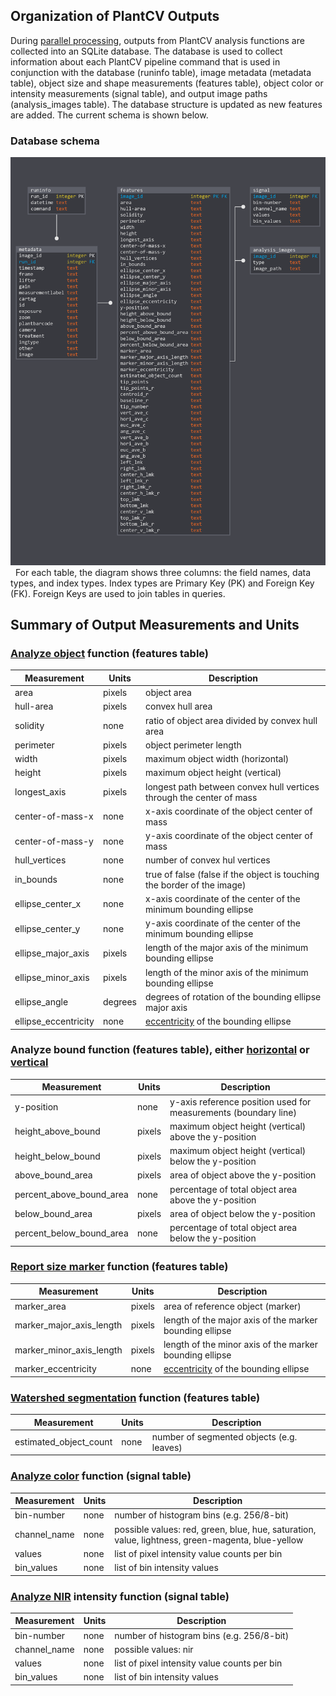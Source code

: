 ## Organization of PlantCV Outputs

During [parallel processing](pipeline_parallel.md), outputs from PlantCV analysis functions are collected into an 
SQLite database. The database is used to collect information about each PlantCV pipeline command that is used in
conjunction with the database (runinfo table), image metadata (metadata table), object size and shape measurements 
(features table), object color or intensity measurements (signal table), and output image paths (analysis_images table).
The database structure is updated as new features are added. The current schema is shown below.

### Database schema
![Screenshot](img/documentation_images/database/sql_schema.png) 
For each table, the diagram shows three columns: the field names, data types, and index types. Index types are
Primary Key (PK) and Foreign Key (FK). Foreign Keys are used to join tables in queries.

## Summary of Output Measurements and Units

### [Analyze object](analyze_shape.md) function (features table)

| Measurement          | Units   | Description                                                                                               | 
| -------------------- | ------- |---------------------------------------------------------------------------------------------------------- | 
| area                 | pixels  | object area                                                                                               | 
| hull-area            | pixels  | convex hull area                                                                                          | 
| solidity             | none    | ratio of object area divided by convex hull area                                                          |
| perimeter            | pixels  | object perimeter length                                                                                   |
| width                | pixels  | maximum object width (horizontal)                                                                         |
| height               | pixels  | maximum object height (vertical)                                                                          |
| longest_axis         | pixels  | longest path between convex hull vertices through the center of mass                                      |
| center-of-mass-x     | none    | x-axis coordinate of the object center of mass                                                            |
| center-of-mass-y     | none    | y-axis coordinate of the object center of mass                                                            |
| hull_vertices        | none    | number of convex hul vertices                                                                             |
| in_bounds            | none    | true of false (false if the object is touching the border of the image)                                   |
| ellipse_center_x     | none    | x-axis coordinate of the center of the minimum bounding ellipse                                           |
| ellipse_center_y     | none    | y-axis coordinate of the center of the minimum bounding ellipse                                           |
| ellipse_major_axis   | pixels  | length of the major axis of the minimum bounding ellipse                                                  |
| ellipse_minor_axis   | pixels  | length of the minor axis of the minimum bounding ellipse                                                  | 
| ellipse_angle        | degrees | degrees of rotation of the bounding ellipse major axis                                                    |
| ellipse_eccentricity | none    | [eccentricity](https://en.wikipedia.org/wiki/Eccentricity_(mathematics)#Ellipses) of the bounding ellipse |

### Analyze bound function (features table), either [horizontal](analyze_bound_horizontal.md) or [vertical](analyze_bound_vertical.md)

| Measurement              | Units   | Description                                                          | 
| ------------------------ | ------- |--------------------------------------------------------------------- | 
| y-position               | none    | y-axis reference position used for measurements (boundary line)      | 
| height_above_bound       | pixels  | maximum object height (vertical) above the y-position                | 
| height_below_bound       | pixels  | maximum object height (vertical) below the y-position                |
| above_bound_area         | pixels  | area of object above the y-position                                  |
| percent_above_bound_area | none    | percentage of total object area above the y-position                 |
| below_bound_area         | pixels  | area of object below the y-position                                  |
| percent_below_bound_area | none    | percentage of total object area below the y-position                 |

### [Report size marker](report_size_marker.md) function (features table)

| Measurement              | Units   | Description                                                                                               | 
| ------------------------ | ------- |---------------------------------------------------------------------------------------------------------- | 
| marker_area              | pixels  | area of reference object (marker)                                                                         | 
| marker_major_axis_length | pixels  | length of the major axis of the marker bounding ellipse                                                   | 
| marker_minor_axis_length | pixels  | length of the minor axis of the marker bounding ellipse                                                   |
| marker_eccentricity      | none    | [eccentricity](https://en.wikipedia.org/wiki/Eccentricity_(mathematics)#Ellipses) of the bounding ellipse |

### [Watershed segmentation](watershed.md) function (features table)

| Measurement            | Units   | Description                                                          | 
| ---------------------- | ------- |--------------------------------------------------------------------- | 
| estimated_object_count | none    | number of segmented objects (e.g. leaves)                            | 
 
### [Analyze color](analyze_color.md) function (signal table)

| Measurement            | Units   | Description                                                                                      | 
| ---------------------- | ------- |------------------------------------------------------------------------------------------------- | 
| bin-number             | none    | number of histogram bins (e.g. 256/8-bit)                                                        |
| channel_name           | none    | possible values: red, green, blue, hue, saturation, value, lightness, green-magenta, blue-yellow |
| values                 | none    | list of pixel intensity value counts per bin                                                     |
| bin_values             | none    | list of bin intensity values                                                                     |

### [Analyze NIR](analyze_NIR_intensity.md) intensity function (signal table)

| Measurement            | Units   | Description                                                                                      | 
| ---------------------- | ------- |--------------------------------------------- | 
| bin-number             | none    | number of histogram bins (e.g. 256/8-bit)    |
| channel_name           | none    | possible values: nir                         |
| values                 | none    | list of pixel intensity value counts per bin |
| bin_values             | none    | list of bin intensity values                 |

